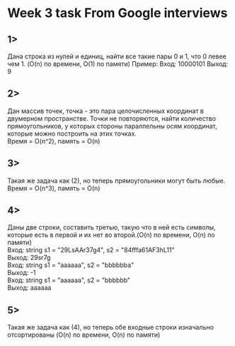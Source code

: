 ﻿# Week 3 task From Google interviews

## 1>
Дана строка из нулей и единиц, найти все такие пары 0 и 1, что 0 левее чем 1. (O(n) по времени, O(1) по памяти)
Пример:
Вход: 10000101 
Выход: 9 

## 2>
Дан массив точек, точка - это пара целочисленных координат в двумерном пространстве. Точки не повторяются, найти количество прямоугольников, у которых стороны параллельны осям координат, которые можно построить на этих точках.  
Время = O(n^2), память = O(n)

## 3>
Такая же задача как (2), но теперь прямоугольники могут быть любые.  
Время = O(n^3), память = O(n)
  
## 4>  
Даны две строки, составить третью, такую что в ней есть символы, которые есть в первой и их нет во второй.(O(n) по времени, O(n) по памяти)  
Вход: string s1 = "29LsAAr37g4", s2 = "84fffa61AF3hL11"  
Выход: 29sr7g  
Вход: string s1 = "aaaaaa", s2 = "bbbbbba"  
Выход: -1  
Вход: string s1 = "aaaaaa", s2 = "bbbbbb"  
Выход: aaaaaa
  
## 5>  
Такая же задача как (4), но теперь обе входные строки изначально отсортированы (O(n) по времени, O(n) по памяти)
